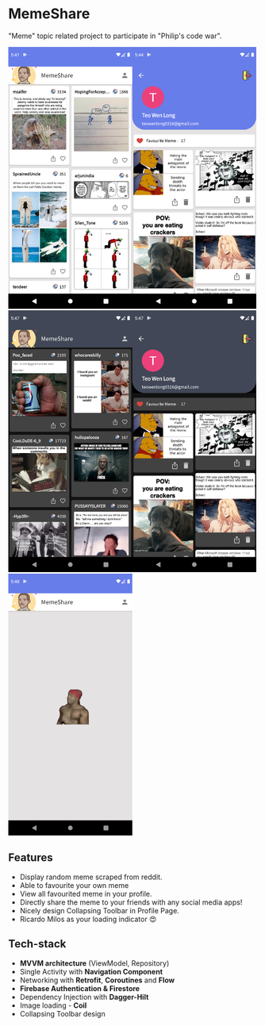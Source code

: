 # MemeShare
"Meme" topic related project to participate in "Philip's code war". 

<img src="screenshot/1.png" height="528" width="250"><img src="screenshot/2.png" height="528" width="250"><img src="screenshot/3.png" height="528" width="250"><img src="screenshot/4.png" height="528" width="250"><img src="screenshot/5.png" height="528" width="250">

## Features
- Display random meme scraped from reddit. 
- Able to favourite your own meme
- View all favourited meme in your profile.
- Directly share the meme to your friends with any social media apps!
- Nicely design Collapsing Toolbar in Profile Page.
- Ricardo Milos as your loading indicator :heart_eyes:


## Tech-stack
- **MVVM architecture** (ViewModel, Repository)
- Single Activity with **Navigation Component**
- Networking with **Retrofit**, **Coroutines** and **Flow**
- **Firebase Authentication & Firestore**
- Dependency Injection with **Dagger-Hilt**
- Image loading - **Coil**
- Collapsing Toolbar design

